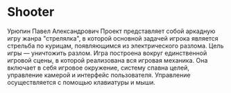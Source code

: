 # Shooter
Урюпин Павел Александрович
Проект представляет собой аркадную игру жанра "стрелялка", в которой основной задачей игрока является стрельба по курицам, появляющимся из электрического разлома. Цель игры — уничтожить разлом.
Игра построена вокруг единственной игровой сцены, в которой реализована вся игровая механика. Она включает в себя игровое окружение, систему спавна целей, управление камерой и интерфейс пользователя.
Управление осуществляется с помощью клавиатуры и мыши.
